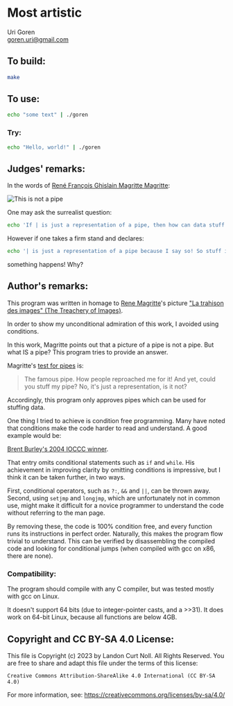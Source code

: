 # Most artistic

Uri Goren\
<goren.uri@gmail.com>


## To build:

```sh
make
```


## To use:

```sh
echo "some text" | ./goren
```


### Try:

```sh
echo "Hello, world!" | ./goren
```


## Judges' remarks:

In the words of [René François Ghislain Magritte Magritte](http://en.wikipedia.org/wiki/Rene_Magritte):

![This is not a pipe](http://upload.wikimedia.org/wikipedia/en/b/b9/MagrittePipe.jpg "Ceci n'est pas une pipe")

One may ask the surrealist question:

```sh
echo 'If | is just a representation of a pipe, then how can data stuff it?' | ./goren
```

However if one takes a firm stand and declares:

```sh
echo '| is just a representation of a pipe because I say so! So stuff it!' | ./goren
```

something happens!  Why?


## Author's remarks:

This program was written in homage to [Rene
Magritte](http://en.wikipedia.org/wiki/Rene_Magritte)'s picture ["La
trahison des images" (The Treachery of
Images)](https://en.wikipedia.org/wiki/The_Treachery_of_Images).

In order to show my unconditional admiration of this work, I avoided
using conditions.

In this work, Magritte points out that a picture of a pipe is not
a pipe.  But what IS a pipe? This program tries to provide an answer.

Magritte's [test for pipes](http://en.wikipedia.org/wiki/The_Treachery_of_Images) is:

>    The famous pipe. How people reproached me for it! And yet, could
>    you stuff my pipe? No, it's just a representation, is it not?

Accordingly, this program only approves pipes which can be used for
stuffing data.

One thing I tried to achieve is condition free programming.  Many
have noted that conditions make the code harder to read and understand.
A good example would be:

[Brent Burley's 2004 IOCCC winner](/2004/burley/burley.c).

That entry omits conditional statements such as `if` and `while`.
His achievement in improving clarity by omitting conditions is
impressive, but I think it can be taken further, in two ways.

First, conditional operators, such as `?:`, `&&` and `||`, can be thrown
away.  Second, using `setjmp` and `longjmp`, which are unfortunately
not in common use, might make it difficult for a novice programmer
to understand the code without referring to the man page.

By removing these, the code is 100% condition free, and every
function runs its instructions in perfect order. Naturally, this
makes the program flow trivial to understand.  This can be verified
by disassembling the compiled code and looking for conditional jumps
(when compiled with gcc on x86, there are none).

### Compatibility:

The program should compile with any C compiler, but was tested
mostly with gcc on Linux.

It doesn't support 64 bits (due to integer-pointer casts, and a >>31).
It does work on 64-bit Linux, because all functions are below 4GB.


## Copyright and CC BY-SA 4.0 License:

This file is Copyright (c) 2023 by Landon Curt Noll.  All Rights Reserved.
You are free to share and adapt this file under the terms of this license:

    Creative Commons Attribution-ShareAlike 4.0 International (CC BY-SA 4.0)

For more information, see: https://creativecommons.org/licenses/by-sa/4.0/
